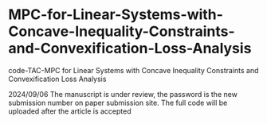 # MPC-for-Linear-Systems-with-Concave-Inequality-Constraints-and-Convexification-Loss-Analysis
code-TAC-MPC for Linear Systems with Concave Inequality Constraints and Convexification Loss Analysis

2024/09/06
The manuscript is under review, the password is the new submission number on paper submission site. The full code will be uploaded after the article is accepted
